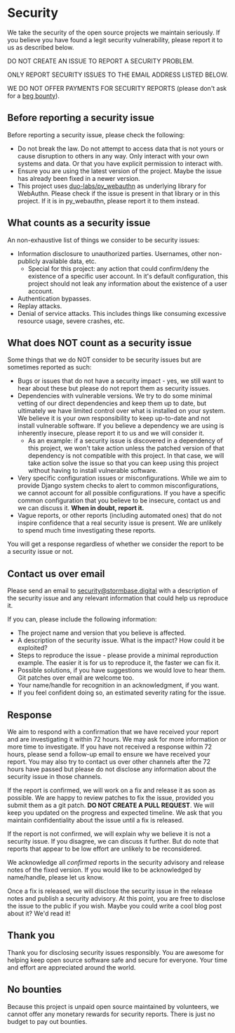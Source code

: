 # Security

We take the security of the open source projects we maintain seriously. If you believe you have found a legit security vulnerability, please report it to us as described below.

DO NOT CREATE AN ISSUE TO REPORT A SECURITY PROBLEM.

ONLY REPORT SECURITY ISSUES TO THE EMAIL ADDRESS LISTED BELOW.

WE DO NOT OFFER PAYMENTS FOR SECURITY REPORTS (please don't ask for a [beg bounty](https://www.troyhunt.com/beg-bounties/)).

## Before reporting a security issue

Before reporting a security issue, please check the following:

- Do not break the law. Do not attempt to access data that is not yours or cause disruption to others in any way. Only interact with your own systems and data. Or that you have explicit permission to interact with.
- Ensure you are using the latest version of the project. Maybe the issue has already been fixed in a newer version.
- This project uses [duo-labs/py_webauthn](https://github.com/duo-labs/py_webauthn) as underlying library for WebAuthn. Please check if the issue is present in that library or in this project. If it is in py_webauthn, please report it to them instead.

## What counts as a security issue

An non-exhaustive list of things we consider to be security issues:

- Information disclosure to unauthorized parties. Usernames, other non-publicly available data, etc.
  - Special for this project: any action that could confirm/deny the existence of a specific user account. In it's default configuration, this project should not leak any information about the existence of a user account.
- Authentication bypasses.
- Replay attacks.
- Denial of service attacks. This includes things like consuming excessive resource usage, severe crashes, etc.

## What does NOT count as a security issue

Some things that we do NOT consider to be security issues but are sometimes reported as such:

- Bugs or issues that do not have a security impact - yes, we still want to hear about these but please do not report them as security issues.
- Dependencies with vulnerable versions. We try to do some minimal vetting of our direct dependencies and keep them up to date, but ultimately we have limited control over what is installed on your system. We believe it is your own responsibility to keep up-to-date and not install vulnerable software. If you believe a dependency we are using is inherently insecure, please report it to us and we will consider it.
  - As an example: if a security issue is discovered in a dependency of this project, we won't take action unless the patched version of that dependency is not compatible with this project. In that case, we will take action solve the issue so that you can keep using this project without having to install vulnerable software.
- Very specific configuration issues or misconfigurations. While we aim to provide Django system checks to alert to common misconfigurations, we cannot account for all possible configurations. If you have a specific common configuration that you believe to be insecure, contact us and we can discuss it. **When in doubt, report it.**
- Vague reports, or other reports (including automated ones) that do not inspire confidence that a real security issue is present. We are unlikely to spend much time investigating these reports.

You will get a response regardless of whether we consider the report to be a security issue or not.

## Contact us over email

Please send an email to [security@stormbase.digital](mailto:security@stormbase.digital) with a description of the security issue and any relevant information that could help us reproduce it.

If you can, please include the following information:

- The project name and version that you believe is affected.
- A description of the security issue. What is the impact? How could it be exploited?
- Steps to reproduce the issue - please provide a minimal reproduction example. The easier it is for us to reproduce it, the faster we can fix it.
- Possible solutions, if you have suggestions we would love to hear them. Git patches over email are welcome too.
- Your name/handle for recognition in an acknowledgment, if you want.
- If you feel confident doing so, an estimated severity rating for the issue.

## Response

We aim to respond with a confirmation that we have received your report and are investigating it within 72 hours. We may ask for more information or more time to investigate. If you have not received a response within 72 hours, please send a follow-up email to ensure we have received your report. You may also try to contact us over other channels after the 72 hours have passed but please do not disclose any information about the security issue in those channels.

If the report is confirmed, we will work on a fix and release it as soon as possible. We are happy to review patches to fix the issue, provided you submit them as a git patch. **DO NOT CREATE A PULL REQUEST**. We will keep you updated on the progress and expected timeline. We ask that you maintain confidentiality about the issue until a fix is released.

If the report is not confirmed, we will explain why we believe it is not a security issue. If you disagree, we can discuss it further. But do note that reports that appear to be low effort are unlikely to be reconsidered.

We acknowledge all _confirmed_ reports in the security advisory and release notes of the fixed version. If you would like to be acknowledged by name/handle, please let us know.

Once a fix is released, we will disclose the security issue in the release notes and publish a security advisory. At this point, you are free to disclose the issue to the public if you wish. Maybe you could write a cool blog post about it? We'd read it!

## Thank you

Thank you for disclosing security issues responsibly. You are awesome for helping keep open source software safe and secure for everyone. Your time and effort are appreciated around the world.

## No bounties

Because this project is unpaid open source maintained by volunteers, we cannot offer any monetary rewards for security reports. There is just no budget to pay out bounties.
